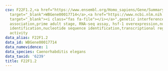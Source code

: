 ```yaml
---
csv: F22F1.2,<a href="https://www.ensembl.org/Homo_sapiens/Gene/Summary?db=core;g=WBGene00017714"
  target="_blank">WBGene00017714</a>,<a href="https://www.ncbi.nlm.nih.gov/pubmed/30894454"
  target="_blank"><i class="fas fa-file"></i></a>",genetic interference,functional
  association,prime adult stage, RNA-seq assay, hsf-1 overexpression,nucleotide sequence
  identification,nucleotide sequence identification,transcriptional regulation,down-regulates
  activity
data_alias: F22F1.2
data_id: WBGene00017714
data_numevidence: 1
data_species: Caenorhabditis elegans
data_taxid: '6239'
title: F22F1.2
---
```

